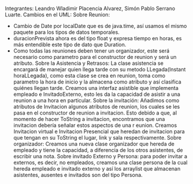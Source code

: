 Integrantes: Leandro Wladimir Placencia Alvarez, Simón Pablo Serrano Luarte.
Cambios en el UML:
   Sobre Reunion:
   - Cambio de Date por localDate que es de java.time, así usamos el mismo paquete para los tipos de datos temporales.
   - duracionPrevista ahora es del tipo float y expresa tiempo en horas, es más entendible este tipo de dato que Duration.
   - Como todas las reuniones deben tener un organizador, este será necesario como parametro para el constructor de reunion y será un atributo.
   Sobre la Asistencia y Retrasos:
     La clase asistencia se encargará de manejar quien llega tarde con su metodo LLegada(Instant horaLLegada), como esta clase se crea en reunion, toma como parametro la hora de inicio y
     la almacena como atributo y así clasifica quiénes llegan tarde.
     Creamos una interfaz asistible que implementa empleado e InvitadoExterno, esto les da la capacidad de asistir a una reunion a una hora en particular.
   Sobre la invitación:
     Añadimos como atributos  de Invitacion algunos atributos de reunion, los cuales se les pasa en el constructor de reunion a 
      invitacion.
     Esto debido a que, al momento de hacer ToString a invitacion, encontramos que una invitacion debería señalar estos aspectos de una r 
     eunion.
     Creamos Invitacion virtual e Invitacion Presencial que heredan de invitacion para que tengan en su ToString el lugar, link y sala 
     respectivamente.
   Sobre organizador:
      Creamos una nueva clase organizador que hereda de empleado y tiene la capacidad, a diferencia de los otros asistentes, de escribir 
      una nota.
   Sobre invitado Externo y Persona:
     para poder invitar a externos, es decir, no empleados, creamos una clase persona de la cual hereda empleado e invitado externo y así 
       los arraylist que almacenan asistentes, ausentes e invitados son del tipo Persona.
     
    

